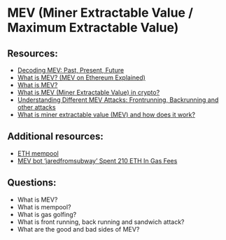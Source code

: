 # MEV (Miner Extractable Value / Maximum Extractable Value)


## Resources:

* [Decoding MEV: Past, Present, Future](https://www.youtube.com/watch?v=F9IuBZGseFQ)
* [What is MEV? (MEV on Ethereum Explained)](https://www.youtube.com/watch?v=fBR5Rjwk5C4)
* [What is MEV?](https://www.youtube.com/watch?v=eMuwGmOYjTE)
* [What is MEV (Miner Extractable Value) in crypto?](https://blog.pantherprotocol.io/miner-extractable-value-the-good-the-bad-the-ugly/)
* [Understanding Different MEV Attacks: Frontrunning, Backrunning and other attacks](https://bitquery.io/blog/different-mev-attacks)
* [What is miner extractable value (MEV) and how does it work?](https://cointelegraph.com/learn/what-is-mev-ethereums-invisible-tax)


## Additional resources: 

* [ETH mempool](https://etherscan.io/txsPending)
* [MEV bot ‘jaredfromsubway’ Spent 210 ETH In Gas Fees](https://www.cryptotimes.io/2024/06/06/mev-bot-jaredfromsubway-spent-210-eth-in-gas-fees/)

## Questions:

* What is MEV?
* What is mempool?
* What is gas golfing?
* What is front running, back running and sandwich attack?
* What are the good and bad sides of MEV?
